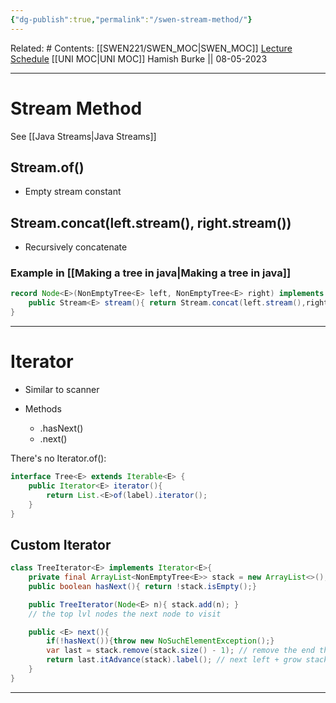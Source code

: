 ```yaml
---
{"dg-publish":true,"permalink":"/swen-stream-method/"}
---
```


Related: #
Contents: [[SWEN221/SWEN_MOC\|SWEN_MOC]]
[Lecture Schedule](https://ecs.wgtn.ac.nz/Courses/SWEN221_2023T1/LectureSchedule)
[[UNI MOC\|UNI MOC]]
Hamish Burke || 08-05-2023
***

# Stream Method

See [[Java Streams\|Java Streams]]

## Stream.of()

- Empty stream constant

## Stream.concat(left.stream(), right.stream())

- Recursively concatenate

### Example in [[Making a tree in java\|Making a tree in java]]

```java
record Node<E>(NonEmptyTree<E> left, NonEmptyTree<E> right) implements NonEmptyTree<E>{
	public Stream<E> stream(){ return Stream.concat(left.stream(),right.stream();)}
}
```

***

# Iterator

- Similar to scanner

- Methods
	- .hasNext()
	- .next()


There's no Iterator.of():

```java
interface Tree<E> extends Iterable<E> {
	public Iterator<E> iterator(){
		return List.<E>of(label).iterator(); 
	}
}
```

## Custom Iterator

```java
class TreeIterator<E> implements Iterator<E>{
	private final ArrayList<NonEmptyTree<E>> stack = new ArrayList<>();
	public boolean hasNext(){ return !stack.isEmpty();}

	public TreeIterator(Node<E> n){ stack.add(n); } 
	// the top lvl nodes the next node to visit

	public <E> next(){
		if(!hasNext()){throw new NoSuchElementException();}
		var last = stack.remove(stack.size() - 1); // remove the end thing
		return last.itAdvance(stack).label(); // next left + grow stack
	}
}
```

***

